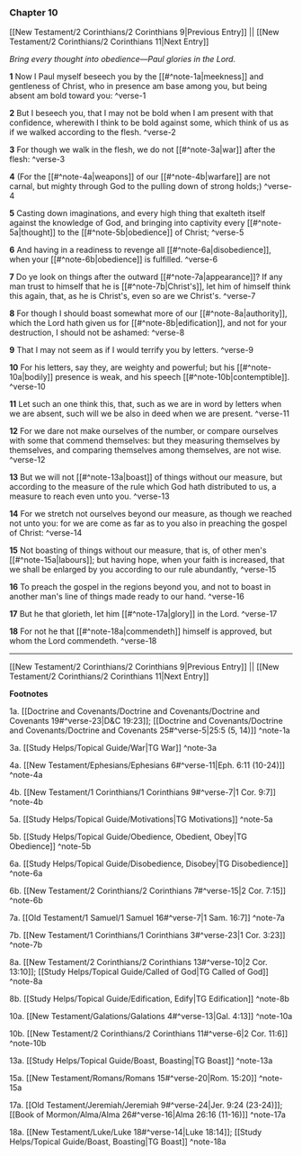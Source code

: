 ### Chapter 10

[[New Testament/2 Corinthians/2 Corinthians 9|Previous Entry]]  ||  [[New Testament/2 Corinthians/2 Corinthians 11|Next Entry]]

*Bring every thought into obedience—Paul glories in the Lord.*

**1**  Now I Paul myself beseech you by the [[#^note-1a|meekness]] and gentleness of Christ, who in presence am base among you, but being absent am bold toward you: ^verse-1

**2**  But I beseech you, that I may not be bold when I am present with that confidence, wherewith I think to be bold against some, which think of us as if we walked according to the flesh. ^verse-2

**3**  For though we walk in the flesh, we do not [[#^note-3a|war]] after the flesh: ^verse-3

**4**  (For the [[#^note-4a|weapons]] of our [[#^note-4b|warfare]] are not carnal, but mighty through God to the pulling down of strong holds;) ^verse-4

**5**  Casting down imaginations, and every high thing that exalteth itself against the knowledge of God, and bringing into captivity every [[#^note-5a|thought]] to the [[#^note-5b|obedience]] of Christ; ^verse-5

**6**  And having in a readiness to revenge all [[#^note-6a|disobedience]], when your [[#^note-6b|obedience]] is fulfilled. ^verse-6

**7**  Do ye look on things after the outward [[#^note-7a|appearance]]? If any man trust to himself that he is [[#^note-7b|Christ's]], let him of himself think this again, that, as he is Christ's, even so are we Christ's. ^verse-7

**8**  For though I should boast somewhat more of our [[#^note-8a|authority]], which the Lord hath given us for [[#^note-8b|edification]], and not for your destruction, I should not be ashamed: ^verse-8

**9**  That I may not seem as if I would terrify you by letters. ^verse-9

**10**  For his letters, say they, are weighty and powerful; but his [[#^note-10a|bodily]] presence is weak, and his speech [[#^note-10b|contemptible]]. ^verse-10

**11**  Let such an one think this, that, such as we are in word by letters when we are absent, such will we be also in deed when we are present. ^verse-11

**12**  For we dare not make ourselves of the number, or compare ourselves with some that commend themselves: but they measuring themselves by themselves, and comparing themselves among themselves, are not wise. ^verse-12

**13**  But we will not [[#^note-13a|boast]] of things without our measure, but according to the measure of the rule which God hath distributed to us, a measure to reach even unto you. ^verse-13

**14**  For we stretch not ourselves beyond our measure, as though we reached not unto you: for we are come as far as to you also in preaching the gospel of Christ: ^verse-14

**15**  Not boasting of things without our measure, that is, of other men's [[#^note-15a|labours]]; but having hope, when your faith is increased, that we shall be enlarged by you according to our rule abundantly, ^verse-15

**16**  To preach the gospel in the regions beyond you, and not to boast in another man's line of things made ready to our hand. ^verse-16

**17**  But he that glorieth, let him [[#^note-17a|glory]] in the Lord. ^verse-17

**18**  For not he that [[#^note-18a|commendeth]] himself is approved, but whom the Lord commendeth. ^verse-18


---
[[New Testament/2 Corinthians/2 Corinthians 9|Previous Entry]]  ||  [[New Testament/2 Corinthians/2 Corinthians 11|Next Entry]]


**Footnotes**


1a. [[Doctrine and Covenants/Doctrine and Covenants/Doctrine and Covenants 19#^verse-23|D&C 19:23]]; [[Doctrine and Covenants/Doctrine and Covenants/Doctrine and Covenants 25#^verse-5|25:5 (5, 14)]] ^note-1a

3a. [[Study Helps/Topical Guide/War|TG War]] ^note-3a

4a. [[New Testament/Ephesians/Ephesians 6#^verse-11|Eph. 6:11 (10-24)]] ^note-4a

4b. [[New Testament/1 Corinthians/1 Corinthians 9#^verse-7|1 Cor. 9:7]] ^note-4b

5a. [[Study Helps/Topical Guide/Motivations|TG Motivations]] ^note-5a

5b. [[Study Helps/Topical Guide/Obedience, Obedient, Obey|TG Obedience]] ^note-5b

6a. [[Study Helps/Topical Guide/Disobedience, Disobey|TG Disobedience]] ^note-6a

6b. [[New Testament/2 Corinthians/2 Corinthians 7#^verse-15|2 Cor. 7:15]] ^note-6b

7a. [[Old Testament/1 Samuel/1 Samuel 16#^verse-7|1 Sam. 16:7]] ^note-7a

7b. [[New Testament/1 Corinthians/1 Corinthians 3#^verse-23|1 Cor. 3:23]] ^note-7b

8a. [[New Testament/2 Corinthians/2 Corinthians 13#^verse-10|2 Cor. 13:10]]; [[Study Helps/Topical Guide/Called of God|TG Called of God]] ^note-8a

8b. [[Study Helps/Topical Guide/Edification, Edify|TG Edification]] ^note-8b

10a. [[New Testament/Galations/Galations 4#^verse-13|Gal. 4:13]] ^note-10a

10b. [[New Testament/2 Corinthians/2 Corinthians 11#^verse-6|2 Cor. 11:6]] ^note-10b

13a. [[Study Helps/Topical Guide/Boast, Boasting|TG Boast]] ^note-13a

15a. [[New Testament/Romans/Romans 15#^verse-20|Rom. 15:20]] ^note-15a

17a. [[Old Testament/Jeremiah/Jeremiah 9#^verse-24|Jer. 9:24 (23-24)]]; [[Book of Mormon/Alma/Alma 26#^verse-16|Alma 26:16 (11-16)]] ^note-17a

18a. [[New Testament/Luke/Luke 18#^verse-14|Luke 18:14]]; [[Study Helps/Topical Guide/Boast, Boasting|TG Boast]] ^note-18a
